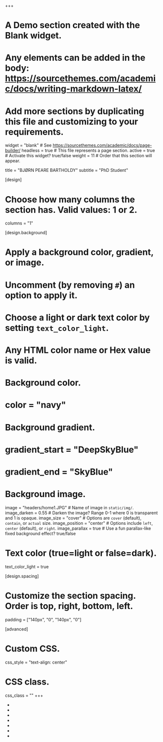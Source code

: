 +++
# A Demo section created with the Blank widget.
# Any elements can be added in the body: https://sourcethemes.com/academic/docs/writing-markdown-latex/
# Add more sections by duplicating this file and customizing to your requirements.

widget = "blank"  # See https://sourcethemes.com/academic/docs/page-builder/
headless = true  # This file represents a page section.
active = true  # Activate this widget? true/false
weight = 11  # Order that this section will appear.

title = "BJØRN PEARE BARTHOLDY"
subtitle = "PhD Student"

[design]
  # Choose how many columns the section has. Valid values: 1 or 2.
  columns = "1"

[design.background]
  # Apply a background color, gradient, or image.
  #   Uncomment (by removing `#`) an option to apply it.
  #   Choose a light or dark text color by setting `text_color_light`.
  #   Any HTML color name or Hex value is valid.

  # Background color.
  # color = "navy"
  
  # Background gradient.
  # gradient_start = "DeepSkyBlue"
  # gradient_end = "SkyBlue"
  
  # Background image.
  image = "headers/home1.JPG"  # Name of image in `static/img/`.
  image_darken = 0.55  # Darken the image? Range 0-1 where 0 is transparent and 1 is opaque.
  image_size = "cover"  #  Options are `cover` (default), `contain`, or `actual` size.
  image_position = "center"  # Options include `left`, `center` (default), or `right`.
  image_parallax = true  # Use a fun parallax-like fixed background effect? true/false

  # Text color (true=light or false=dark).
  text_color_light = true

[design.spacing]
  # Customize the section spacing. Order is top, right, bottom, left.
  padding = ["140px", "0", "140px", "0"]

[advanced]
 # Custom CSS. 
 css_style = "text-align: center"
 
 # CSS class.
 css_class = ""
+++
  <br>
<ul class="network-icon" aria-hidden="true">
  <li>
    <a href="mailto:b.p.bartholdy@arch.leidenuniv.nl">
      <i class="fas fa-envelope big-icon"></i>
    </a>
  </li>
        
  <li>
    <a href="https://twitter.com/OsteoBjorn" target="_blank" rel="noopener">
      <i class="fab fa-twitter big-icon"></i>
    </a>
  </li>
        
  <li>
    <a href="https://scholar.google.com/citations?user=I_yFsYUAAAAJ&amp;hl=en" target="_blank" rel="noopener">
      <i class="ai ai-google-scholar big-icon"></i>
    </a>
  </li>
        
  <li>
    <a href="https://github.com/bbartholdy" target="_blank" rel="noopener">
      <i class="fab fa-github big-icon"></i>
    </a>
  </li>
    
  <li>
    <a href="files/cv.pdf" target="_blank" rel="noopener">
      <i class="ai ai-cv big-icon"></i>
    </a>
  </li>

  <li>
    <a href="https://osf.io/2cyj7/" target="_blank" rel="noopener">
      <i class="ai ai-osf big-icon"></i>
    </a>
  </li>

  <li>
    <a href="https://orcid.org/0000-0003-3985-1016" target="_blank" rel="noopener">
      <i class="ai ai-orcid big-icon"></i>
    </a>
  </li>
</ul>
